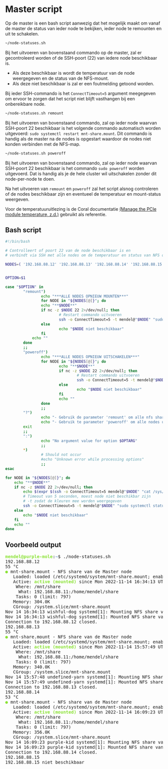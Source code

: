 # Master script

Op de master is een bash script aanwezig dat het mogelijk maakt om vanaf de master de status van ieder node te bekijken, ieder node te remounten en uit te schakelen.

```bash
~/node-statuses.sh
```

Bij het uitvoeren van bovenstaand commando op de master, zal er gecontroleerd worden of de SSH-poort (22) van iedere node beschikbaar is. 
- Als deze beschikbaar is wordt de temperatuur van de node weergegeven en de status van de NFS-mount.
- Als deze niet beschikbaar is zal er een foutmelding getoond worden.

Bij ieder SSH-commando is het `ConnectTimeout=5` argument meegegeven om ervoor te zorgen dat het script niet blijft vasthangen bij een onbereikbare node.

```bash
~/node-statuses.sh remount
```

Bij het uitvoeren van bovenstaand commando, zal op ieder node waarvan SSH-poort 22 beschikbaar is het volgende commando automatisch worden uitgevoerd: `sudo systemctl restart mnt-share.mount`. Dit commando is handig als de master na de nodes is opgestart waardoor de nodes niet konden verbinden met de NFS-map.

```bash
~/node-statuses.sh poweroff
```

Bij het uitvoeren van bovenstaand commando, zal op ieder node waarvan SSH-poort 22 beschikbaar is het commando `sudo poweroff` worden uitgevoerd. Dat is handig als je de hele cluster wil uitschakelen zonder dit node-per-node te doen.

Na het uitvoeren van `remount` en `poweroff` zal het script alsnog controleren of de nodes beschikbaar zijn en eventueel de temperatuur en mount-status weergeven.

Voor de temperatuuruitlezing is de Coral documentatie [(Manage the PCIe module temperature, z.d.)](bronnen.md#master-beheerder-script) gebruikt als referentie.

## Bash script

```bash
#!/bin/bash

# Controlleert of poort 22 van de node beschikbaar is en
# verbindt via SSH met alle nodes om de temperatuur en status van NFS op te vragen.

NODES=( '192.168.88.12' '192.168.88.13' '192.168.88.14' '192.168.88.15' )


OPTION=$1

case "$OPTION" in
        "remount")
                echo "***ALLE NODES OPNIEUW MOUNTEN***"
                for NODE in "${NODES[@]}"; do
		        echo "**$NODE**"
		        if nc -z $NODE 22 2>/dev/null; then
		                # Restart commando uitvoeren
        		        ssh -o ConnectTimeout=5 -t mendel@"$NODE" "sudo systemctl restart mnt-share.mount"
        		else
        		        echo "$NODE niet beschikbaar"
       			fi
			echo ""
		done
		;;
        "poweroff")
                echo "***ALLE NODES OPNIEUW UITSCHAKELEN***"
                for NODE in "${NODES[@]}"; do
                        echo "**$NODE**"
                        if nc -z $NODE 22 2>/dev/null; then
                                # Restart commando uitvoeren
                                ssh -o ConnectTimeout=5 -t mendel@"$NODE" "sudo poweroff"
                        else
                                echo "$NODE niet beschikbaar"
                        fi
                        echo ""
                done
                ;;
        "?")
                echo "- Gebruik de parameter 'remount' om alle nfs shares te remounten."
                echo "- Gebruik te parameter 'poweroff' om alle nodes uit te schakelen."
		exit
		;;
        ":")
                echo "No argument value for option $OPTARG"
                ;;
        *)
                # Should not occur
                #echo "Unknown error while processing options"
                ;;
esac

for NODE in "${NODES[@]}"; do
	echo "**$NODE**"
	if nc -z $NODE 22 2>/dev/null; then
		echo $(expr $(ssh -o ConnectTimeout=5 mendel@"$NODE" "cat /sys/class/apex/apex_0/temp") / 1000) "°C"
		# Timeout van 5 seconden, moest node niet beschikbar zijn
		# -t zodat de kleuren mee worden weergegeven
		ssh -o ConnectTimeout=5 -t mendel@"$NODE" "sudo systemctl status mnt-share.mount"
	else
		echo "$NODE niet beschikbaar"
	fi
	echo ""
done
```

## Voorbeeld output


<pre><font color="#8AE234"><b>mendel@purple-mole</b></font>:<font color="#729FCF"><b>~</b></font>$ ./node-statuses.sh 
192.168.88.12
55 °C
<font color="#8AE234"><b>●</b></font> mnt-share.mount - NFS share van de Master node
   Loaded: loaded (/etc/systemd/system/mnt-share.mount; enabled; vendor preset: enabled)
   Active: <font color="#8AE234"><b>active (mounted)</b></font> since Mon 2022-11-14 16:34:13 UTC; 55min ago
    Where: /mnt/share
     What: 192.168.88.11:/home/mendel/share
    Tasks: 0 (limit: 797)
   Memory: 304.0K
   CGroup: /system.slice/mnt-share.mount
Nov 14 16:34:13 wishful-dog systemd[1]: Mounting NFS share van de Master node...
Nov 14 16:34:13 wishful-dog systemd[1]: Mounted NFS share van de Master node.
Connection to 192.168.88.12 closed.
192.168.88.13
55 °C
<font color="#8AE234"><b>●</b></font> mnt-share.mount - NFS share van de Master node
   Loaded: loaded (/etc/systemd/system/mnt-share.mount; enabled; vendor preset: enabled)
   Active: <font color="#8AE234"><b>active (mounted)</b></font> since Mon 2022-11-14 15:57:49 UTC; 1h 32min ago
    Where: /mnt/share
     What: 192.168.88.11:/home/mendel/share
    Tasks: 0 (limit: 797)
   Memory: 340.0K
   CGroup: /system.slice/mnt-share.mount
Nov 14 15:57:48 undefined-yarn systemd[1]: Mounting NFS share van de Master node...
Nov 14 15:57:49 undefined-yarn systemd[1]: Mounted NFS share van de Master node.
Connection to 192.168.88.13 closed.
192.168.88.14
53 °C
<font color="#8AE234"><b>●</b></font> mnt-share.mount - NFS share van de Master node
   Loaded: loaded (/etc/systemd/system/mnt-share.mount; enabled; vendor preset: enabled)
   Active: <font color="#8AE234"><b>active (mounted)</b></font> since Mon 2022-11-14 16:09:23 UTC; 1h 20min ago
    Where: /mnt/share
     What: 192.168.88.11:/home/mendel/share
    Tasks: 0 (limit: 797)
   Memory: 356.0K
   CGroup: /system.slice/mnt-share.mount
Nov 14 16:09:23 purple-kid systemd[1]: Mounting NFS share van de Master node...
Nov 14 16:09:23 purple-kid systemd[1]: Mounted NFS share van de Master node.
Connection to 192.168.88.14 closed.
192.168.88.15
192.168.88.15 niet beschikbaar
</pre>